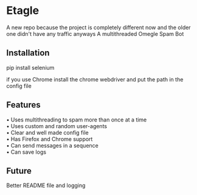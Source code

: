 # Etagle
A new repo because the project is completely different now and the older one didn't have any traffic anyways
A multithreaded Omegle Spam Bot

## Installation
pip install selenium

if you use Chrome install the chrome webdriver and put the path in the config file

## Features
• Uses multithreading to spam more than once at a time  
• Uses custom and random user-agents  
• Clear and well made config file  
• Has Firefox and Chrome support  
• Can send messages in a sequence  
• Can save logs

## Future
Better README file and logging
